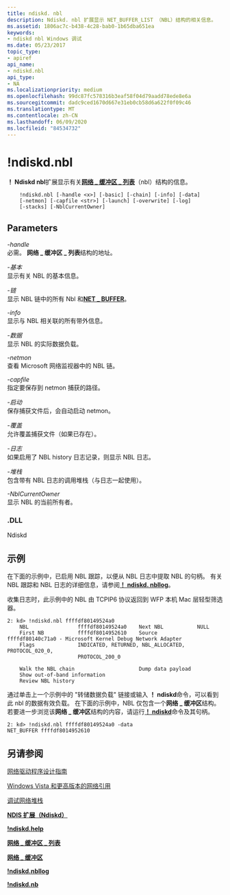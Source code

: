 ```yaml
---
title: ndiskd. nbl
description: Ndiskd. nbl 扩展显示 NET_BUFFER_LIST （NBL）结构的相关信息。
ms.assetid: 1806ac7c-b438-4c28-bab0-1b65dba651ea
keywords:
- ndiskd nbl Windows 调试
ms.date: 05/23/2017
topic_type:
- apiref
api_name:
- ndiskd.nbl
api_type:
- NA
ms.localizationpriority: medium
ms.openlocfilehash: 99dc87fc578316b3eaf58f04d79aadd78ede8e6a
ms.sourcegitcommit: dadc9ced1670d667e31eb0cb58d6a622f0f09c46
ms.translationtype: MT
ms.contentlocale: zh-CN
ms.lasthandoff: 06/09/2020
ms.locfileid: "84534732"
---
```

# <a name="ndiskdnbl"></a>!ndiskd.nbl


**！ Ndiskd nbl**扩展显示有关[**网络 \_ 缓冲区 \_ 列表**](https://docs.microsoft.com/windows-hardware/drivers/network/net-buffer-list-structure)（nbl）结构的信息。

```console
    !ndiskd.nbl [-handle <x>] [-basic] [-chain] [-info] [-data] 
    [-netmon] [-capfile <str>] [-launch] [-overwrite] [-log]
    [-stacks] [-NblCurrentOwner]
```

## <a name="span-idparametersspanspan-idparametersspanspan-idparametersspanparameters"></a><span id="Parameters"></span><span id="parameters"></span><span id="PARAMETERS"></span>Parameters


<span id="_______-handle______"></span><span id="_______-HANDLE______"></span>*-handle*   
必需。 **网络 \_ 缓冲区 \_ 列表**结构的地址。

<span id="_______-basic______"></span><span id="_______-BASIC______"></span>*-基本*   
显示有关 NBL 的基本信息。

<span id="_______-chain______"></span><span id="_______-CHAIN______"></span>*-链*   
显示 NBL 链中的所有 Nbl 和[**NET \_ BUFFER**](https://docs.microsoft.com/windows-hardware/drivers/network/net-buffer-structure)。

<span id="_______-info______"></span><span id="_______-INFO______"></span>*-info*   
显示与 NBL 相关联的所有带外信息。

<span id="_______-data______"></span><span id="_______-DATA______"></span>*-数据*   
显示 NBL 的实际数据负载。

<span id="_______-netmon______"></span><span id="_______-NETMON______"></span>*-netmon*   
查看 Microsoft 网络监视器中的 NBL 链。

<span id="_______-capfile______"></span><span id="_______-CAPFILE______"></span>*-capfile*   
指定要保存到 netmon 捕获的路径。

<span id="_______-launch______"></span><span id="_______-LAUNCH______"></span>*-启动*   
保存捕获文件后，会自动启动 netmon。

<span id="_______-overwrite______"></span><span id="_______-OVERWRITE______"></span>*-覆盖*   
允许覆盖捕获文件（如果已存在）。

<span id="_______-log______"></span><span id="_______-LOG______"></span>*-日志*   
如果启用了 NBL history 日志记录，则显示 NBL 日志。

<span id="_______-stacks______"></span><span id="_______-STACKS______"></span>*-堆栈*   
包含带有 NBL 日志的调用堆栈（与日志一起使用）。

<span id="_______-NblCurrentOwner______"></span><span id="_______-nblcurrentowner______"></span><span id="_______-NBLCURRENTOWNER______"></span>*-NblCurrentOwner*   
显示 NBL 的当前所有者。

### <a name="span-iddllspanspan-iddllspandll"></a><span id="DLL"></span><span id="dll"></span>.DLL

Ndiskd

<a name="examples"></a>示例
--------

在下面的示例中，已启用 NBL 跟踪，以便从 NBL 日志中提取 NBL 的句柄。 有关 NBL 跟踪和 NBL 日志的详细信息，请参阅[**！ ndiskd. nbllog**](-ndiskd-nbllog.md)。

收集日志时，此示例中的 NBL 由 TCPIP6 协议返回到 WFP 本机 Mac 层轻型筛选器。

```console
2: kd> !ndiskd.nbl ffffdf80149524a0
    NBL                ffffdf80149524a0    Next NBL           NULL
    First NB           ffffdf8014952610    Source             ffffdf80140c71a0 - Microsoft Kernel Debug Network Adapter
    Flags              INDICATED, RETURNED, NBL_ALLOCATED, PROTOCOL_020_0,
                       PROTOCOL_200_0

    Walk the NBL chain                     Dump data payload
    Show out-of-band information
    Review NBL history
```

通过单击上一个示例中的 "转储数据负载" 链接或输入 **！ ndiskd**命令，可以看到此 nbl 的数据有效负载。 在下面的示例中，NBL 仅包含一个**网络 \_ 缓冲区**结构。 若要进一步浏览该**网络 \_ 缓冲区**结构的内容，请运行[**！ ndiskd**](-ndiskd-nb.md)命令及其句柄。

```console
2: kd> !ndiskd.nbl ffffdf80149524a0 -data
NET_BUFFER ffffdf8014952610
```

## <a name="span-idsee_alsospansee-also"></a><span id="see_also"></span>另请参阅


[网络驱动程序设计指南](https://docs.microsoft.com/windows-hardware/drivers/network/index)

[Windows Vista 和更高版本的网络引用](https://docs.microsoft.com/windows-hardware/drivers/ddi/_netvista/)

[调试网络堆栈](https://channel9.msdn.com/Shows/Defrag-Tools/Defrag-Tools-175-Debugging-the-Network-Stack)

[**NDIS 扩展（Ndiskd）**](ndis-extensions--ndiskd-dll-.md)

[**!ndiskd.help**](-ndiskd-help.md)

[**网络 \_ 缓冲区 \_ 列表**](https://docs.microsoft.com/windows-hardware/drivers/network/net-buffer-list-structure)

[**网络 \_ 缓冲区**](https://docs.microsoft.com/windows-hardware/drivers/network/net-buffer-structure)

[**!ndiskd.nbllog**](-ndiskd-nbllog.md)

[**!ndiskd.nb**](-ndiskd-nb.md)

 

 






